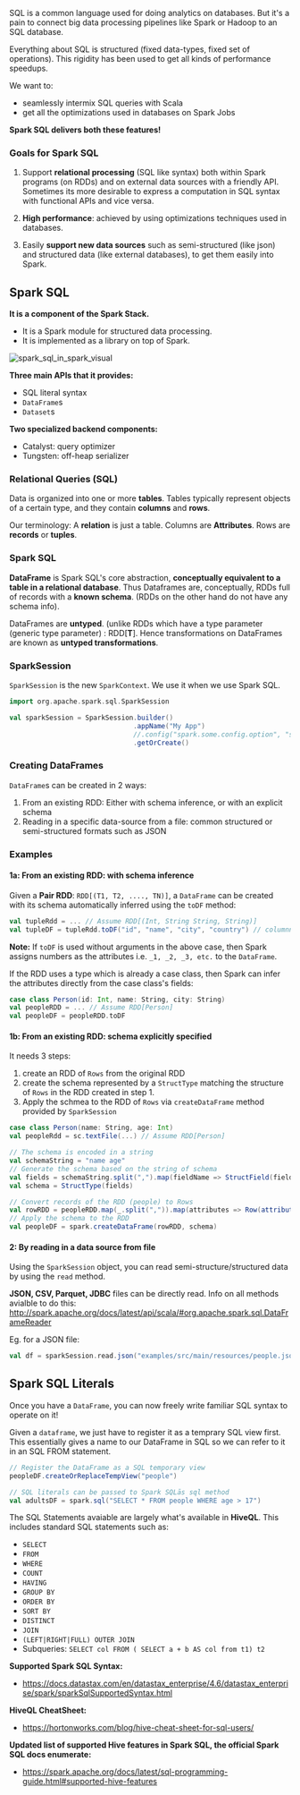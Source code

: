 SQL is a common language used for doing analytics on databases. But it's a pain to connect big data processing pipelines like Spark or Hadoop to an SQL database.

Everything about SQL is structured (fixed data-types, fixed set of operations). This rigidity has been used to get all kinds of performance speedups.

We want to:
* seamlessly intermix SQL queries with Scala
* get all the optimizations used in databases on Spark Jobs

**Spark SQL delivers both these features!**

### Goals for Spark SQL

1. Support **relational processing** (SQL like syntax) both within Spark programs (on RDDs) and on external data sources with a friendly API. Sometimes its more desirable to express a computation in SQL syntax with functional APIs and vice versa.

2. **High performance**: achieved by using optimizations techniques used in databases.

3. Easily **support new data sources** such as semi-structured (like json) and structured data (like external databases), to get them easily into Spark.

## Spark SQL

**It is a component of the Spark Stack.**

* It is a Spark module for structured data processing.
* It is implemented as a library on top of Spark.

![spark_sql_in_spark_visual](https://github.com/rohitvg/scala-spark-4/blob/master/resources/images/spark_sql_in_spark_visual.png)

**Three main APIs that it provides:**

* SQL literal syntax
* `DataFrame`s
* `Dataset`s

**Two specialized backend components:**

* Catalyst: query optimizer
* Tungsten: off-heap serializer

### Relational Queries (SQL)

Data is organized into one or more **tables**. Tables typically represent objects of a certain type, and they contain **columns** and **rows**.

Our terminology: A **relation** is just a table. Columns are **Attributes**. Rows are **records** or **tuples**.

### Spark SQL

**DataFrame** is Spark SQL's core abstraction, **conceptually equivalent to a table in a relational database**. Thus Dataframes are, conceptually, RDDs full of records with a **known schema**. (RDDs on the other hand do not have any schema info).

DataFrames are **untyped**. (unlike RDDs which have a type parameter (generic type parameter) : RDD[**T**]. Hence transformations on DataFrames are known as **untyped transformations**.

### SparkSession

`SparkSession` is the new `SparkContext`. We use it when we use Spark SQL.

```scala
import org.apache.spark.sql.SparkSession

val sparkSession = SparkSession.builder()
                               .appName("My App")
                               //.config("spark.some.config.option", "some-value")
                               .getOrCreate()
```

### Creating DataFrames

`DataFrame`s can be created in 2 ways:

1. From an existing RDD: Either with schema inference, or with an explicit schema
2. Reading in a specific data-source from a file: common structured or semi-structured formats such as JSON

### Examples 

#### 1a: From an existing RDD: with schema inference

Given a **Pair RDD**: `RDD[(T1, T2, ...., TN)]`, a `DataFrame` can be created with its schema automatically inferred using the `toDF` method:

```scala
val tupleRdd = ... // Assume RDD[(Int, String String, String)]
val tupleDF = tupleRdd.toDF("id", "name", "city", "country") // columnnames in the dataframe
```

**Note:** If `toDF` is used without arguments in the above case, then Spark assigns numbers as the attributes i.e. `_1, _2, _3, etc.` to the `DataFrame`.

If the RDD uses a type which is already a case class, then Spark can infer the attributes directly from the case class's fields:

```scala
case class Person(id: Int, name: String, city: String)
val peopleRDD = ... // Assume RDD[Person]
val peopleDF = peopleRDD.toDF
```

#### 1b: From an existing RDD: schema explicitly specified

It needs 3 steps:

1. create an RDD of `Rows` from the original RDD
2. create the schema represented by a `StructType` matching the structure of `Rows` in the RDD created in step 1.
3. Apply the schmea to the RDD of `Rows` via `createDataFrame` method provided by `SparkSession`

```scala
case class Person(name: String, age: Int)
val peopleRdd = sc.textFile(...) // Assume RDD[Person]

// The schema is encoded in a string
val schemaString = "name age"
// Generate the schema based on the string of schema
val fields = schemaString.split(",").map(fieldName => StructField(fieldName, StringType, nullable = true))
val schema = StructType(fields)

// Convert records of the RDD (people) to Rows
val rowRDD = peopleRDD.map(_.split(",")).map(attributes => Row(attributes(0), attributes(1).trim))
// Apply the schema to the RDD
val peopleDF = spark.createDataFrame(rowRDD, schema)
```

#### 2: By reading in a data source from file

Using the `SparkSession` object, you can read semi-structure/structured data by using the `read` method. 

**JSON, CSV, Parquet, JDBC** files can be directly read. Info on all methods avialble to do this: http://spark.apache.org/docs/latest/api/scala/#org.apache.spark.sql.DataFrameReader


Eg. for a JSON file:

```scala
val df = sparkSession.read.json("examples/src/main/resources/people.json")
```

## Spark SQL Literals

Once you have a `DataFrame`, you can now freely write familiar SQL syntax to operate on it!

Given a `dataframe`, we just have to register it as a temprary SQL view first. This essentially gives a name to our DataFrame in SQL so we can refer to it in an SQL FROM statement.

```scala
// Register the DataFrame as a SQL temporary view
peopleDF.createOrReplaceTempView("people")

// SQL literals can be passed to Spark SQLās sql method
val adultsDF = spark.sql("SELECT * FROM people WHERE age > 17")
```

The SQL Statements avaiable are largely what's available in **HiveQL**. This includes standard SQL statements such as:

* `SELECT`
* `FROM`
* `WHERE`
* `COUNT`
* `HAVING`
* `GROUP BY`
* `ORDER BY`
* `SORT BY`
* `DISTINCT`
* `JOIN`
* `(LEFT|RIGHT|FULL) OUTER JOIN`
* Subqueries: `SELECT col FROM ( SELECT a + b AS col from t1) t2`

**Supported Spark SQL Syntax:** 

* https://docs.datastax.com/en/datastax_enterprise/4.6/datastax_enterprise/spark/sparkSqlSupportedSyntax.html

**HiveQL CheatSheet:**

* https://hortonworks.com/blog/hive-cheat-sheet-for-sql-users/

**Updated list of supported Hive features in Spark SQL, the official Spark SQL docs enumerate:**

* https://spark.apache.org/docs/latest/sql-programming-guide.html#supported-hive-features
